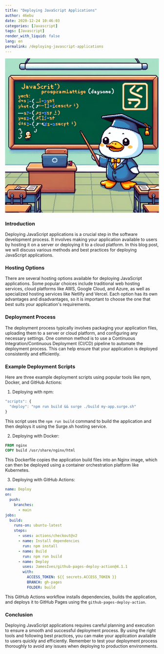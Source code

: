 ```yaml
---
title: "Deploying JavaScript Applications"
author: 46ebu
date: 2020-12-24 10:46:03 
categories: [Javascript]
tags: [Javascript]
render_with_liquid: false
lang: en
permalink: /deploying-javascript-applications
---
```


![Intro](/assets/img/post/javascript.png)
### Introduction
Deploying JavaScript applications is a crucial step in the software development process. It involves making your application available to users by hosting it on a server or deploying it to a cloud platform. In this blog post, we will discuss various methods and best practices for deploying JavaScript applications.

### Hosting Options
There are several hosting options available for deploying JavaScript applications. Some popular choices include traditional web hosting services, cloud platforms like AWS, Google Cloud, and Azure, as well as specialized hosting services like Netlify and Vercel. Each option has its own advantages and disadvantages, so it is important to choose the one that best suits your application's requirements.

### Deployment Process
The deployment process typically involves packaging your application files, uploading them to a server or cloud platform, and configuring any necessary settings. One common method is to use a Continuous Integration/Continuous Deployment (CI/CD) pipeline to automate the deployment process. This can help ensure that your application is deployed consistently and efficiently.

### Example Deployment Scripts
Here are three example deployment scripts using popular tools like npm, Docker, and GitHub Actions:

1. Deploying with npm: 
```javascript
"scripts": {
  "deploy": "npm run build && surge ./build my-app.surge.sh"
}
```
This script uses the `npm run build` command to build the application and then deploys it using the Surge.sh hosting service.

2. Deploying with Docker:
```Dockerfile
FROM nginx
COPY build /usr/share/nginx/html
```
This Dockerfile copies the application build files into an Nginx image, which can then be deployed using a container orchestration platform like Kubernetes.

3. Deploying with GitHub Actions:
```yaml
name: Deploy
on:
  push:
    branches:
      - main
jobs:
  build:
    runs-on: ubuntu-latest
    steps:
      - uses: actions/checkout@v2
      - name: Install dependencies
        run: npm install
      - name: Build
        run: npm run build
      - name: Deploy
        uses: JamesIves/github-pages-deploy-action@4.1.1
        with:
          ACCESS_TOKEN: ${{ secrets.ACCESS_TOKEN }}
          BRANCH: gh-pages
          FOLDER: build
```
This GitHub Actions workflow installs dependencies, builds the application, and deploys it to GitHub Pages using the `github-pages-deploy-action`.

### Conclusion
Deploying JavaScript applications requires careful planning and execution to ensure a smooth and successful deployment process. By using the right tools and following best practices, you can make your application available to users quickly and efficiently. Remember to test your deployment process thoroughly to avoid any issues when deploying to production environments.